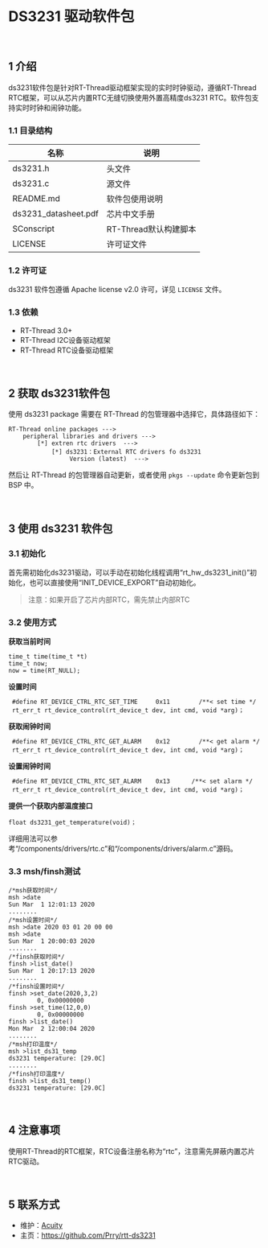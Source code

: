 # DS3231 驱动软件包


<br>


## 1 介绍

ds3231软件包是针对RT-Thread驱动框架实现的实时时钟驱动，遵循RT-Thread RTC框架，可以从芯片内置RTC无缝切换使用外置高精度ds3231 RTC。软件包支持实时时钟和闹钟功能。


### 1.1 目录结构

| 名称     | 说明       |
| -------- | ---------- |
| ds3231.h  | 头文件|
| ds3231.c  |源文件 |
| README.md  | 软件包使用说明|
|ds3231_datasheet.pdf| 芯片中文手册|
|SConscript|RT-Thread默认构建脚本|
|LICENSE|许可证文件|



### 1.2 许可证

ds3231 软件包遵循 Apache license v2.0 许可，详见 `LICENSE` 文件。


### 1.3 依赖
- RT-Thread 3.0+
- RT-Thread I2C设备驱动框架
- RT-Thread RTC设备驱动框架

<br>

## 2 获取 ds3231软件包

使用 ds3231 package 需要在 RT-Thread 的包管理器中选择它，具体路径如下：

```
RT-Thread online packages --->
    peripheral libraries and drivers --->
        [*] extren rtc drivers  --->
            [*] ds3231：External RTC drivers fo ds3231
                 Version (latest)  --->
```

然后让 RT-Thread 的包管理器自动更新，或者使用 `pkgs --update` 命令更新包到 BSP 中。

<br>

## 3 使用 ds3231 软件包

### 3.1 初始化
首先需初始化ds3231驱动，可以手动在初始化线程调用“rt_hw_ds3231_init()”初始化，也可以直接使用“INIT_DEVICE_EXPORT”自动初始化。

> 注意：如果开启了芯片内部RTC，需先禁止内部RTC


### 3.2 使用方式
**获取当前时间**

```
time_t time(time_t *t)
time_t now;      
now = time(RT_NULL);
```

**设置时间**

```
 #define RT_DEVICE_CTRL_RTC_SET_TIME     0x11        /**< set time */
 rt_err_t rt_device_control(rt_device_t dev, int cmd, void *arg)；
```

**获取闹钟时间**

```
 #define RT_DEVICE_CTRL_RTC_GET_ALARM    0x12        /**< get alarm */
 rt_err_t rt_device_control(rt_device_t dev, int cmd, void *arg)；
```

**设置闹钟时间**

```
 #define RT_DEVICE_CTRL_RTC_SET_ALARM    0x13      /**< set alarm */
 rt_err_t rt_device_control(rt_device_t dev, int cmd, void *arg)；
```

**提供一个获取内部温度接口**
```
float ds3231_get_temperature(void)；
```

详细用法可以参考“/components/drivers/rtc.c”和“/components/drivers/alarm.c”源码。


### 3.3 msh/finsh测试

```
/*msh获取时间*/
msh >date
Sun Mar  1 12:01:13 2020
........
/*msh设置时间*/
msh >date 2020 03 01 20 00 00 
msh >date
Sun Mar  1 20:00:03 2020
........
/*finsh获取时间*/
finsh >list_date()
Sun Mar  1 20:17:13 2020
........
/*finsh设置时间*/
finsh >set_date(2020,3,2)
        0, 0x00000000
finsh >set_time(12,0,0)  
        0, 0x00000000
finsh >list_date()
Mon Mar  2 12:00:04 2020
........
/*msh打印温度*/
msh >list_ds31_temp
ds3231 temperature: [29.0C]
........
/*finsh打印温度*/
finsh >list_ds31_temp()
ds3231 temperature: [29.0C] 
```


<br>

## 4 注意事项

使用RT-Thread的RTC框架，RTC设备注册名称为“rtc”，注意需先屏蔽内置芯片RTC驱动。

<br>

## 5 联系方式

- 维护：[Acuity](https://github.com/Prry)
- 主页：<https://github.com/Prry/rtt-ds3231>       




